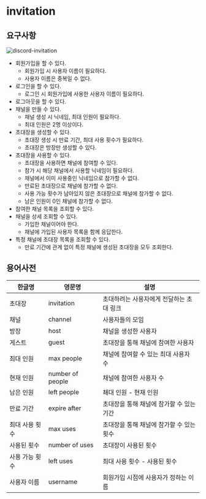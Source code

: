 # invitation

## 요구사항

![discord-invitation](https://support.discord.com/hc/article_attachments/360005822512/inv-bx1.jpg)

- 회원가입을 할 수 있다.
    - 회원가입 시 사용자 이름이 필요하다.
    - 사용자 이름은 중복일 수 없다.
- 로그인을 할 수 있다.
    - 로그인 시 회원가입에 사용한 사용자 이름이 필요하다.
- 로그아웃을 할 수 있다.
- 채널을 만들 수 있다.
    - 채널 생성 시 닉네임, 최대 인원이 필요하다.
    - 최대 인원은 2명 이상이다.
- 초대장을 생성할 수 있다.
    - 초대장 생성 시 만료 기간, 최대 사용 횟수가 필요하다.
    - 초대장은 방장만 생성할 수 있다.
- 초대장을 사용할 수 있다.
    - 초대장을 사용하면 채널에 참여할 수 있다.
    - 참가 시 해당 채널에서 사용할 닉네임이 필요하다.
    - 채널에서 이미 사용중인 닉네임으로 참가할 수 없다.
    - 만료된 초대장으로 채널에 참가할 수 없다.
    - 사용 가능 횟수가 남아있지 않은 초대장으로 채널에 참가할 수 없다.
    - 남은 인원이 0인 채널에 참가할 수 없다.
- 참여한 채널 목록을 조회할 수 있다.
- 채널을 상세 조회할 수 있다.
    - 가입한 채널이어야 한다.
    - 채널에 가입된 사용자 목록을 함께 응답한다.
- 특정 채널에 초대장 목록을 조회할 수 있다.
    - 만료 기간에 관계 없이 특정 채널에 생성된 초대장을 모두 조회한다.

## 용어사전

| 한글명      | 영문명              | 설명                      |
|----------|------------------|-------------------------|
| 초대장      | invitation       | 초대하려는 사용자에게 전달하는 초대 링크  |
| 채널       | channel          | 사용자들의 모임                |
| 방장       | host             | 채널을 생성한 사용자             |
| 게스트      | guest            | 초대장을 통해 채널에 참여한 사용자     |
| 최대 인원    | max people       | 채널에 참여할 수 있는 최대 사용자 수   |
| 현재 인원    | number of people | 채널에 참여한 사용자 수           |
| 남은 인원    | left people      | 쵀대 인원 - 현재 인원           |
| 만료 기간    | expire after     | 초대장을 통해 채널에 참가할 수 있는 기간 |
| 최대 사용 횟수 | max uses         | 초대장을 통해 채널에 참가할 수 있는 횟수 |
| 사용된 횟수   | number of uses   | 초대장이 사용된 횟수             |
| 사용 가능 횟수 | left uses        | 최대 사용 횟수 - 사용된 횟수       |
| 사용자 이름   | username         | 회원가입 시점에 사용자가 정하는 이름    |
